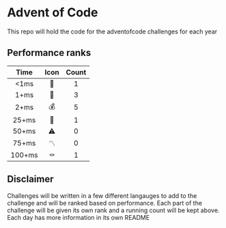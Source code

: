 # Advent of Code

This repo will hold the code for the adventofcode challenges for each year

## Performance ranks
| Time | Icon | Count |
| :--: | :--: | :--: |
| <1ms | :gem: | 1 |
| 1+ms | :crown: | 3 |
| 2+ms | :moneybag: | 5 |
| 25+ms | :3rd_place_medal: | 1 |
| 50+ms | :warning: | 0 |
| 75+ms | :part_alternation_mark: | 0 |
| 100+ms | :coffin: | 1 |

## Disclaimer
Challenges will be written in a few different langauges to add to the challenge and will be ranked based on performance. Each part of the challenge will be given its own rank and a running count will be kept above. Each day has more information in its own README
